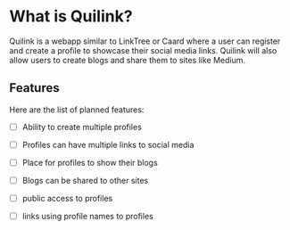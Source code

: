 # What is Quilink?

Quilink is a webapp similar to LinkTree or Caard where a user can register and create a profile to showcase their social media links. Quilink will also allow users to create blogs and share them to sites like Medium.

## Features

Here are the list of planned features:

- [ ] Ability to create multiple profiles
- [ ] Profiles can have multiple links to social media
- [ ] Place for profiles to show their blogs
- [ ] Blogs can be shared to other sites
- [ ] public access to profiles
- [ ] links using profile names to profiles

